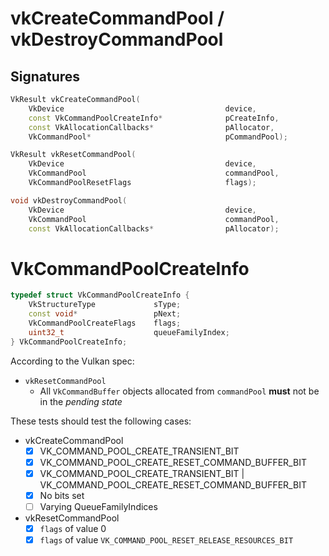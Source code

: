 # vkCreateCommandPool / vkDestroyCommandPool

## Signatures
```c++
VkResult vkCreateCommandPool(
    VkDevice                                    device,
    const VkCommandPoolCreateInfo*              pCreateInfo,
    const VkAllocationCallbacks*                pAllocator,
    VkCommandPool*                              pCommandPool);

VkResult vkResetCommandPool(
    VkDevice                                    device,
    VkCommandPool                               commandPool,
    VkCommandPoolResetFlags                     flags);

void vkDestroyCommandPool(
    VkDevice                                    device,
    VkCommandPool                               commandPool,
    const VkAllocationCallbacks*                pAllocator);
```

# VkCommandPoolCreateInfo
```c++
typedef struct VkCommandPoolCreateInfo {
    VkStructureType             sType;
    const void*                 pNext;
    VkCommandPoolCreateFlags    flags;
    uint32_t                    queueFamilyIndex;
} VkCommandPoolCreateInfo;
```
According to the Vulkan spec:
- `vkResetCommandPool`
  - All `VkCommandBuffer` objects allocated from `commandPool` **must** not be
  in the *pending state*

These tests should test the following cases:
- vkCreateCommandPool
  - [x] VK\_COMMAND\_POOL\_CREATE\_TRANSIENT\_BIT
  - [x] VK\_COMMAND\_POOL\_CREATE\_RESET\_COMMAND\_BUFFER\_BIT
  - [x] VK\_COMMAND\_POOL\_CREATE\_TRANSIENT\_BIT | VK\_COMMAND\_POOL\_CREATE\_RESET\_COMMAND\_BUFFER\_BIT
  - [x] No bits set
  - [ ] Varying QueueFamilyIndices
- vkResetCommandPool
  - [x] `flags` of value 0
  - [x] `flags` of value `VK_COMMAND_POOL_RESET_RELEASE_RESOURCES_BIT`
